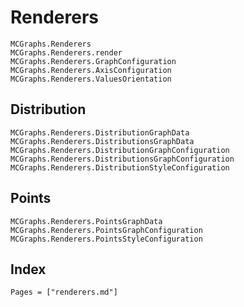 # Renderers

```@docs
MCGraphs.Renderers
MCGraphs.Renderers.render
MCGraphs.Renderers.GraphConfiguration
MCGraphs.Renderers.AxisConfiguration
MCGraphs.Renderers.ValuesOrientation
```

## Distribution

```@docs
MCGraphs.Renderers.DistributionGraphData
MCGraphs.Renderers.DistributionsGraphData
MCGraphs.Renderers.DistributionGraphConfiguration
MCGraphs.Renderers.DistributionsGraphConfiguration
MCGraphs.Renderers.DistributionStyleConfiguration
```

## Points

```@docs
MCGraphs.Renderers.PointsGraphData
MCGraphs.Renderers.PointsGraphConfiguration
MCGraphs.Renderers.PointsStyleConfiguration
```

## Index

```@index
Pages = ["renderers.md"]
```
